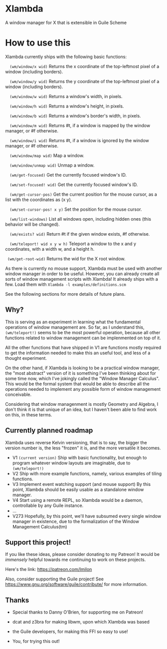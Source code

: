 # Xlambda

A window manager for X that is extensible in Guile Scheme

# How to use this
Xlambda currently ships with the following basic functions:

`  (wm/window/x wid)`
Returns the x coordinate of the top-leftmost pixel of a window (including borders).

`  (wm/window/y wid)`
Returns the y coordinate of the top-leftmost pixel of a window (including borders).

`  (wm/window/w wid)`
Returns a window's width, in pixels.

`  (wm/window/h wid)`
Returns a window's height, in pixels.

`  (wm/window/b wid)`
Returns a window's border's width, in pixels.

`  (wm/window/m wid)`
Returns #t, if a window is mapped by the window manager, or #f otherwise.

`  (wm/window/i wid)`
Returns #t, if a window is ignored by the window manager, or #f otherwise.

`  (wm/window/map wid)`
Map a window.

`  (wm/window/unmap wid)`
Unmap a window.

`  (wm/get-focused)`
Get the currently focused window's ID.

`  (wm/set-focused! wid)`
Get the currently focused window's ID.

`  (wm/get-cursor-pos)`
Get the current position for the mouse cursor, as a list with the coordinates as (x y).

`  (wm/set-cursor-pos! x y)`
Set the position for the mouse cursor.

`  (wm/list-windows)`
List all windows open, including hidden ones (this behavior will be changed).

`  (wm/exists? wid)`
Return #t if the given window exists, #f otherwise.

`  (wm/teleport! wid x y w h)`
Teleport a window to the x and y coordinates, with a width w, and a height h.

` (wm/get-root-wid)`
Returns the wid for the X root window.

As there is currently no mouse support, Xlambda must be used with another
window manager in order to be useful. However, you can already create all sorts of window
management scripts with Xlambda! It already ships with a few. Load them with `Xlambda -l examples/definitions.scm`

See the following sections for more details of future plans.

## Why?
This is serving as an experiment in learning what the fundamental operations of window management
are. So far, as I understand this, `(wm/teleport!)` seems to be the most powerful operation,
because all other functions related to window management can be implenmented on top of it.

All the other functions that have shipped in V1 are functions mostly required to get the
information needed to make this an useful tool, and less of a thought experiment.

On the other hand, if Xlambda is looking to be a practical window manager, the "most abstract"
version of it is something I've been thinking about for some time now, which I've jokingly called
the "Window Manager Calculus". This would be the formal system that would be able to describe
all the operations needed to implement any possible form of window management conceivable.

Considering that window managenment is mostly Geometry and Algebra, I don't think it is that
unique of an idea, but I haven't been able to find work on this, in these terms.

## Currently planned roadmap
Xlambda uses reverse Kelvin versioning, that is to say, the bigger the version number is,
the less "frozen" it is, and the more versatile it becomes.
* V1 `(current version)`
Ship with basic functionality, but enough to program whatever window layouts are imaginable,
due to `(wm/teleport!)`
* V2
Ship with more example functions, namely, various examples of tiling functions.
* V3
Implement event watching support (and mouse support)
By this point, Xlambda should be easily usable as a standalone window manager.
* V4
Start using a remote REPL, so Xlambda would be a daemon, controllable by any Guile instance.
* ...
* V273
Hopefully, by this point, we'll have subsumed every single window manager in existence,
due to the formalization of the Window Management Calculus(tm)

## Support this project!
If you like these ideas, please consider donating to my Patreon! It would be *immensely* helpful
towards me continuing to work on these projects.

Here's the link: https://patreon.com/lmilon

Also, consider supporting the Guile project! See https://www.gnu.org/software/guile/contribute/
for more information.

## Thanks
* Special thanks to Danny O'Brien, for supporting me on Patreon!

* dcat and z3bra for making libwm, upon which Xlambda was based
* the Guile developers, for making this FFI so easy to use!
* You, for trying this out!
